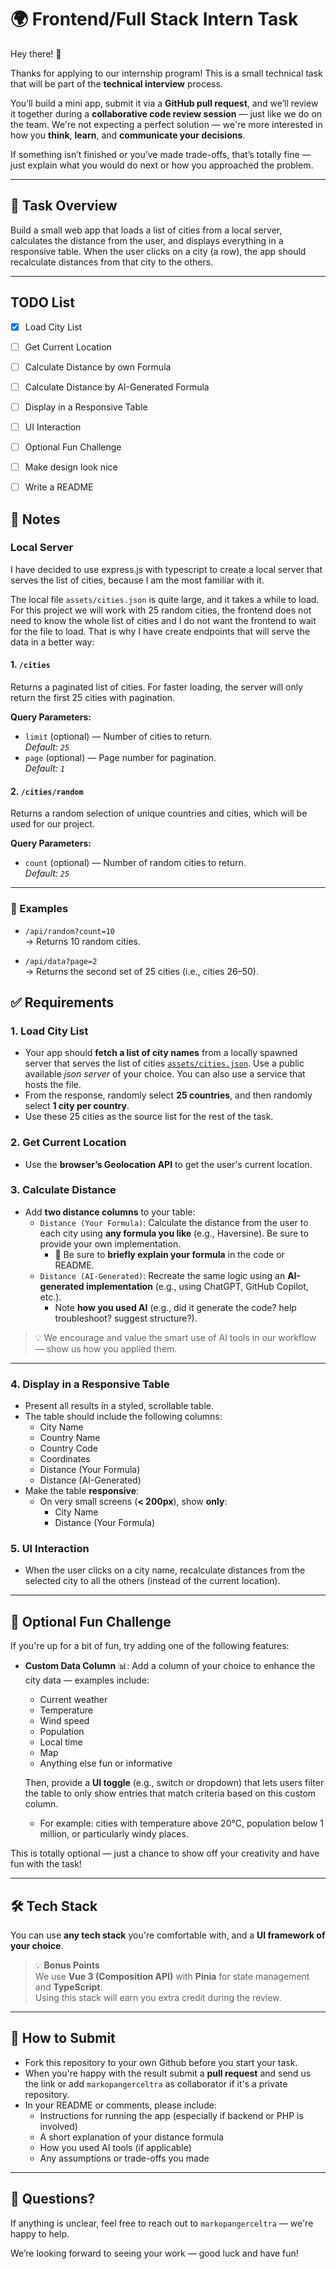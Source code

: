 # 🌍 Frontend/Full Stack Intern Task

Hey there! 👋

Thanks for applying to our internship program! This is a small technical task that will be part of the **technical interview** process.

You’ll build a mini app, submit it via a **GitHub pull request**, and we’ll review it together during a **collaborative code review session** — just like we do on the team. We're not expecting a perfect solution — we're more interested in how you **think**, **learn**, and **communicate your decisions**.

If something isn’t finished or you’ve made trade-offs, that’s totally fine — just explain what you would do next or how you approached the problem.

---

## 🧠 Task Overview

Build a small web app that loads a list of cities from a local server, calculates the distance from the user, and displays everything in a responsive table.
When the user clicks on a city (a row), the app should recalculate distances from that city to the others.

---

## TODO List

- [x] Load City List
- [ ] Get Current Location
- [ ] Calculate Distance by own Formula
- [ ] Calculate Distance by AI-Generated Formula
- [ ] Display in a Responsive Table
- [ ] UI Interaction
- [ ] Optional Fun Challenge
- [ ] Make design look nice
- [ ] Write a README
  

## 📘 Notes

### Local Server
I have decided to use express.js with typescript to create a local server that serves the list of cities, because I am the most familiar with it. 

The local file `assets/cities.json` is quite large, and it takes a while to load. For this project we will work with 25 random cities, the frontend does not need to know the whole list of cities and I do not want the frontend to wait for the file to load. That is why I have create endpoints that will serve the data in a better way:

#### 1. `/cities`
Returns a paginated list of cities. For faster loading, the server will only return the first 25 cities with pagination.

**Query Parameters:**
- `limit` (optional) — Number of cities to return.  
  _Default: `25`_
- `page` (optional) — Page number for pagination.  
  _Default: `1`_

#### 2. `/cities/random`
Returns a random selection of unique countries and cities, which will be used for our project. 

**Query Parameters:**
- `count` (optional) — Number of random cities to return.  
  _Default: `25`_

---

### 🧪 Examples

- `/api/random?count=10`  
  → Returns 10 random cities.

- `/api/data?page=2`  
  → Returns the second set of 25 cities (i.e., cities 26–50).



## ✅ Requirements

### 1. Load City List
- Your app should **fetch a list of city names** from a locally spawned server that serves the list of cities [`assets/cities.json`](assets/cities.json).
  Use a public available *json server* of your choice. You can also use a service that hosts the file. 
- From the response, randomly select **25 countries**, and then randomly select **1 city per country**.
- Use these 25 cities as the source list for the rest of the task.

### 2. Get Current Location
- Use the **browser’s Geolocation API** to get the user's current location.

### 3. Calculate Distance
- Add **two distance columns** to your table:
  - `Distance (Your Formula)`: Calculate the distance from the user to each city using **any formula you like** (e.g., Haversine). Be sure to provide your own implementation.
    - 📌 Be sure to **briefly explain your formula** in the code or README.
  - `Distance (AI-Generated)`: Recreate the same logic using an **AI-generated implementation** (e.g., using ChatGPT, GitHub Copilot, etc.).
    - Note **how you used AI** (e.g., did it generate the code? help troubleshoot? suggest structure?).

> 💡 We encourage and value the smart use of AI tools in our workflow — show us how you applied them.

---

### 4. Display in a Responsive Table
- Present all results in a styled, scrollable table.
- The table should include the following columns:
  - City Name
  - Country Name
  - Country Code
  - Coordinates
  - Distance (Your Formula)
  - Distance (AI-Generated)
- Make the table **responsive**:
  - On very small screens (**< 200px**), show **only**:
    - City Name
    - Distance (Your Formula)

### 5. UI Interaction
- When the user clicks on a city name, recalculate distances from the selected city to all the others (instead of the current location).

---

## 🎯 Optional Fun Challenge

If you're up for a bit of fun, try adding one of the following features:

- **Custom Data Column** 📊: Add a column of your choice to enhance the city data — examples include:
  - Current weather
  - Temperature
  - Wind speed
  - Population
  - Local time
  - Map
  - Anything else fun or informative

  Then, provide a **UI toggle** (e.g., switch or dropdown) that lets users filter the table to only show entries that match criteria based on this custom column.
  - For example: cities with temperature above 20°C, population below 1 million, or particularly windy places.

This is totally optional — just a chance to show off your creativity and have fun with the task!

---

## 🛠️ Tech Stack

You can use **any tech stack** you're comfortable with, and a **UI framework of your choice**.

> 💡 **Bonus Points**  
> We use **Vue 3 (Composition API)** with **Pinia** for state management and **TypeScript**.  
> Using this stack will earn you extra credit during the review.

---

## 🚀 How to Submit

- Fork this repository to your own Github before you start your task.
- When you're happy with the result submit a **pull request** and send us the link or add `markopangerceltra` as collaborator if it's a private repository.
- In your README or comments, please include:
  - Instructions for running the app (especially if backend or PHP is involved)
  - A short explanation of your distance formula
  - How you used AI tools (if applicable)
  - Any assumptions or trade-offs you made

---

## 💬 Questions?

If anything is unclear, feel free to reach out to `markopangerceltra` — we're happy to help.

We’re looking forward to seeing your work — good luck and have fun!

